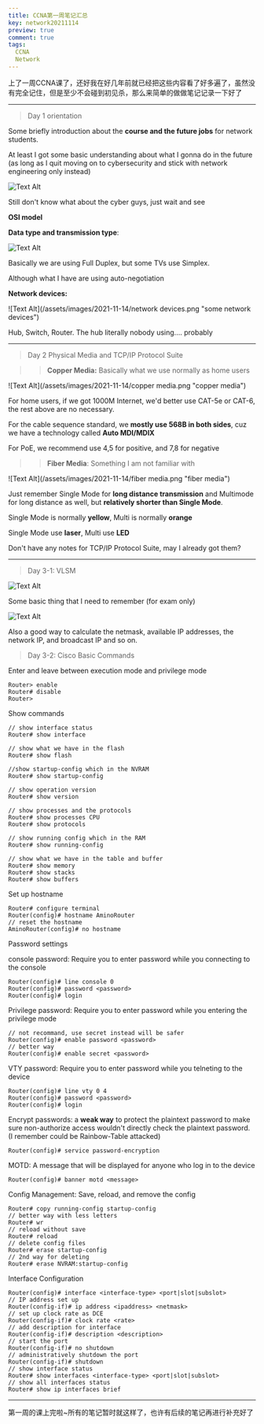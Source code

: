 ```yaml
---
title: CCNA第一周笔记汇总
key: network20211114
preview: true
comment: true
tags:
  CCNA
  Network
---
```


上了一周CCNA课了，还好我在好几年前就已经把这些内容看了好多遍了，虽然没有完全记住，但是至少不会碰到初见杀，那么来简单的做做笔记记录一下好了
<!--more-->

---



> Day 1 orientation

Some briefly introduction about the **course and the future jobs** for network students.

At least I got some basic understanding about what I gonna do in the future (as long as I quit moving on to cybersecurity and stick with network engineering only instead)

![Text Alt](/assets/images/2021-11-14/work.png "job list")

Still don't know what about the cyber guys, just wait and see

**OSI model**

**Data type and transmission type**:

![Text Alt](/assets/images/2021-11-14/type.png "types")

Basically we are using Full Duplex, but some TVs use Simplex.

Although what I have are using auto-negotiation

**Network devices:**

![Text Alt](/assets/images/2021-11-14/network devices.png "some network devices")

Hub, Switch, Router. The hub literally nobody using.... probably

---



> Day 2 Physical Media and TCP/IP Protocol Suite

> >**Copper Media:** Basically what we use normally as home users

![Text Alt](/assets/images/2021-11-14/copper media.png "copper media")

For home users, if we got 1000M Internet, we'd better use CAT-5e or CAT-6, the rest above are no necessary.

For the cable sequence standard, we **mostly use 568B in both sides**, cuz we have a technology called **Auto MDI/MDIX**

For PoE, we recommend use 4,5 for positive, and 7,8 for negative

> >**Fiber Media**: Something I am not familiar with

![Text Alt](/assets/images/2021-11-14/fiber media.png "fiber media")

Just remember Single Mode for **long distance transmission** and Multimode for long distance as well, but **relatively shorter than Single Mode**.

Single Mode is normally **yellow**, Multi is normally **orange**

Single Mode use **laser**, Multi use **LED**

Don't have any notes for TCP/IP Protocol Suite, may I already got them?

---

> Day 3-1: VLSM 

![Text Alt](/assets/images/2021-11-14/netmask.png "netmask")

Some basic thing that I need to remember (for exam only)

![Text Alt](/assets/images/2021-11-14/calculation.png "some good calculation hints")

Also a good way to calculate the netmask, available IP addresses, the network IP, and broadcast IP and so on.

> Day 3-2: Cisco Basic Commands

Enter and leave between execution mode and privilege mode

```
Router> enable
Router# disable
Router>
```

Show commands

```
// show interface status
Router# show interface

// show what we have in the flash
Router# show flash

//show startup-config which in the NVRAM
Router# show startup-config

// show operation version 
Router# show version

// show processes and the protocols
Router# show processes CPU
Router# show protocols

// show running config which in the RAM
Router# show running-config

// show what we have in the table and buffer
Router# show memory
Router# show stacks
Router# show buffers

```

Set up hostname

```
Router# configure terminal
Router(config)# hostname AminoRouter
// reset the hostname
AminoRouter(config)# no hostname
```

Password settings

console password: Require you to enter password while you connecting to the console

```
Router(config)# line console 0
Router(config)# password <password>
Router(config)# login
```

Privilege password: Require you to enter password while you entering the privilege mode

```
// not recommand, use secret instead will be safer
Router(config)# enable password <password>
// better way
Router(config)# enable secret <password>
```

VTY password: Require you to enter password while you telneting to the device

```
Router(config)# line vty 0 4
Router(config)# password <password>
Router(config)# login
```

Encrypt passwords: a **weak way** to protect the plaintext password to make sure non-authorize access wouldn't directly check the plaintext password. (I remember could be Rainbow-Table attacked)

```
Router(config)# service password-encryption
```

MOTD: A message that will be displayed for anyone who log in to the device

```
Router(config)# banner motd <message>
```

Config Management: Save, reload, and remove the config

```
Router# copy running-config startup-config
// better way with less letters
Router# wr
// reload without save
Router# reload
// delete config files
Router# erase startup-config
// 2nd way for deleting
Router# erase NVRAM:startup-config
```

Interface Configuration

```
Router(config)# interface <interface-type> <port|slot|subslot>
// IP address set up
Router(config-if)# ip address <ipaddress> <netmask>
// set up clock rate as DCE
Router(config-if)# clock rate <rate>
// add description for interface
Router(config-if)# description <description>
// start the port
Router(config-if)# no shutdown
// administratively shutdown the port
Router(config-if)# shutdown
// show interface status
Router# show interfaces <interface-type> <port|slot|subslot>
// show all interfaces status
Router# show ip interfaces brief
```

---

第一周的课上完啦~所有的笔记暂时就这样了，也许有后续的笔记再进行补充好了

